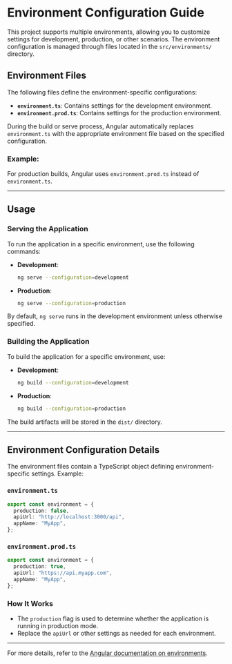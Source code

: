 # Environment Configuration Guide

This project supports multiple environments, allowing you to customize settings for development, production, or other scenarios. The environment configuration is managed through files located in the `src/environments/` directory.

## **Environment Files**

The following files define the environment-specific configurations:

- **`environment.ts`**: Contains settings for the development environment.
- **`environment.prod.ts`**: Contains settings for the production environment.

During the build or serve process, Angular automatically replaces `environment.ts` with the appropriate environment file based on the specified configuration.

### Example:

For production builds, Angular uses `environment.prod.ts` instead of `environment.ts`.

---

## **Usage**

### **Serving the Application**

To run the application in a specific environment, use the following commands:

- **Development**:

  ```bash
  ng serve --configuration=development
  ```

- **Production**:
  ```bash
  ng serve --configuration=production
  ```

By default, `ng serve` runs in the development environment unless otherwise specified.

### **Building the Application**

To build the application for a specific environment, use:

- **Development**:

  ```bash
  ng build --configuration=development
  ```

- **Production**:
  ```bash
  ng build --configuration=production
  ```

The build artifacts will be stored in the `dist/` directory.

---

## **Environment Configuration Details**

The environment files contain a TypeScript object defining environment-specific settings. Example:

### **`environment.ts`**

```typescript
export const environment = {
  production: false,
  apiUrl: "http://localhost:3000/api",
  appName: "MyApp",
};
```

### **`environment.prod.ts`**

```typescript
export const environment = {
  production: true,
  apiUrl: "https://api.myapp.com",
  appName: "MyApp",
};
```

### How It Works

- The `production` flag is used to determine whether the application is running in production mode.
- Replace the `apiUrl` or other settings as needed for each environment.

---

For more details, refer to the [Angular documentation on environments](https://angular.dev/tools/cli/environments).
